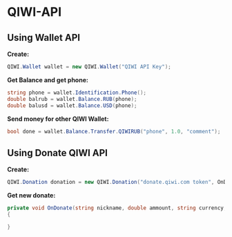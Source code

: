 # QIWI-API

## Using Wallet API

**Create:**
```C#
QIWI.Wallet wallet = new QIWI.Wallet("QIWI API Key");
```
**Get Balance and get phone:**
```C#
string phone = wallet.Identification.Phone();
double balrub = wallet.Balance.RUB(phone);
double balusd = wallet.Balance.USD(phone);
```
**Send money for other QIWI Wallet:**
```C#
bool done = wallet.Balance.Transfer.QIWIRUB("phone", 1.0, "comment");
```

## Using Donate QIWI API
**Create:**
```C#
QIWI.Donation donation = new QIWI.Donation("donate.qiwi.com token", OnDonate);
```
**Get new donate:**
```C#
private void OnDonate(string nickname, double ammount, string currency, string message)
{

}
```
